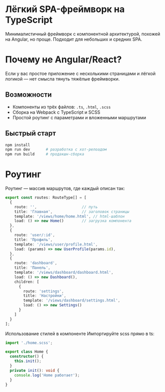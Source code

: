 # Лёгкий SPA-фреймворк на TypeScript
Минималистичный фреймворк с компонентной архитектурой, похожей на Angular, но проще. Подходит для небольших и средних SPA.

# Почему не Angular/React?
Если у вас простое приложение с несколькими страницами и лёгкой логикой — нет смысла тянуть тяжёлые фреймворки.

## Возможности

- Компоненты из трёх файлов: `.ts`, `.html`, `.scss`  
- Сборка на Webpack с TypeScript и SCSS  
- Простой роутинг с параметрами и вложенными маршрутами  

## Быстрый старт

```bash
npm install
npm run dev       # разработка с хот-релоадом
npm run build     # продакшн-сборка
```



# Роутинг
Роутинг — массив маршрутов, где каждый описан так:

```ts
export const routes: RouteType[] = [
  {
    route: '',                    // путь
    title: 'Главная',             // заголовок страницы
    template: '/views/home/home.html', // html-шаблон
    load: () => new Home()        // загрузка компонента
  },
  {
    route: 'user/:id', 
    title: 'Профиль',
    template: '/views/user/profile.html',
    load: (params) => new UserProfile(params.id),
  },
  {
    route: 'dashboard',
    title: 'Панель',
    template: '/views/dashboard/dashboard.html',
    load: () => new Dashboard(),
    children: [
      {
        route: 'settings',
        title: 'Настройки',
        template: '/views/dashboard/settings.html',
        load: () => new Settings()
      }
    ]
  }
];
```
Использование стилей в компоненте
Импортируйте scss прямо в ts:

```ts
import './home.scss';

export class Home {
  constructor() {
    this.init();
  }
  private init(): void {
    console.log('Home работает');
  }
}
```
